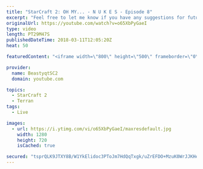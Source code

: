 ```yaml
---
title: "StarCraft 2: OH MY... - N U K E S - Episode 8"
excerpt: "Feel free to let me know if you have any suggestions for future videos. I hope you guys enjoy this one!  Check out my stream on twitch if you enjoy my YouTube content. I stream about 5/7 days a week - stream start time is around 9 PM CET. Link to my stream is down below.  JOIN MY DISCORD CHANNEL @ https://discord.gg/aJMGAEn"
originalUrl: https://youtube.com/watch?v=o65XbPyGaeI
type: video
length: PT29M47S
publishedDateTime: 2018-03-11T12:05:20Z
heat: 50

featuredContent: "<iframe width=\"800\" height=\"500\" frameborder=\"0\" src=\"https://www.youtube.com/embed/o65XbPyGaeI\" allow=\"accelerometer; autoplay; encrypted-media; gyroscope; picture-in-picture\" allowfullscreen></iframe>"

provider:
  name: BeastyqtSC2
  domain: youtube.com

topics:
  - StarCraft 2
  - Terran
tags:
  - Live

images:
  - url: https://i.ytimg.com/vi/o65XbPyGaeI/maxresdefault.jpg
    width: 1280
    height: 720
    isCached: true

secured: "tsprQLK9JTXY8B/W1YkElidoc3PToJm7HdQqTxgk/uZrEFDO+MzuK0WrJJKHeKouVUyCQ6iX0JPLu1Mlvue7Dh9em/cJk2aAbXrKlUHUvyvDWsl2msXSkd06ohcsbKsLgxIyf5aiLdF9hy5wAU06rn/4H0LZYif0FPvoPXgoFtuM9O8AdRY9bIQ7p/nZSgCPwg9XSWTw4CERjrL24vEV0u99bv0C7EQwRq3tdex/LqjLHSMskkFfBzgqcezzbW8hdw1CLGOMHR+e3zl6PRFYLK3C0Oa85KDZG1ZkpUF1gyHCnphDh5qfn8fBZppb22mnsJoaQKYDuvvNURMakw50uqztpZPW+XNXJcRtT6/2lYBU+xXpYhFDs32OigMZrDu6ch0HIZMru7hPYjRP/AbHEE3wX11HGTiwhlCCRr6POfU=;76DbErWknkR/SR7mb4zCBg=="
---
```


